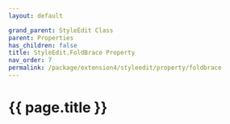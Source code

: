```yaml
---
layout: default

grand_parent: StyleEdit Class
parent: Properties
has_children: false
title: StyleEdit.FoldBrace Property
nav_order: 7
permalink: /package/extension4/styleedit/property/foldbrace
---
```

# {{ page.title }}